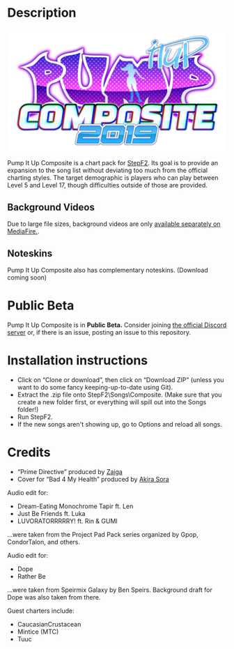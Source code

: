 # Description

![PIUComposite Logo](https://github.com/JapanYoshi/PIUComposite/raw/master/logo.png)

Pump It Up Composite is a chart pack for [StepF2](stepf2.blogspot.com). Its goal is to provide an expansion to the song list without deviating too much from the official charting styles. The target demographic is players who can play between Level 5 and Level 17, though difficulties outside of those are provided.

## Background Videos

Due to large file sizes, background videos are only [available separately on MediaFire.](http://www.mediafire.com/folder/o65fzhtvonpv9g6,u0k1ioy2w5kiudx/shared).

## Noteskins

Pump It Up Composite also has complementary noteskins. (Download coming soon)

# Public Beta

Pump It Up Composite is in **Public Beta.** Consider joining [the official Discord server](https://invite.gg/piu) or, if there is an issue, posting an issue to this repository.

# Installation instructions

* Click on “Clone or download”, then click on “Download ZIP" (unless you want to do some fancy keeping-up-to-date using Git).
* Extract the .zip file onto StepF2\Songs\Composite.
(Make sure that you create a new folder first, or everything will spill out into the Songs folder!)
* Run StepF2.
* If the new songs aren't showing up, go to Options and reload all songs.

# Credits

* “Prime Directive” produced by [Zaiga](https://soundcloud.com/zaiga_makina)
* Cover for “Bad 4 My Health” produced by [Akira Sora](https://soundcloud.com/sora-akira-edm)

Audio edit for:

* Dream-Eating Monochrome Tapir ft. Len
* Just Be Friends ft. Luka
* LUVORATORRRRRY! ft. Rin & GUMI

...were taken from the Project Pad Pack series organized by Gpop, CondorTalon, and others.

Audio edit for:

* Dope
* Rather Be

...were taken from Speirmix Galaxy by Ben Speirs. Background draft for Dope was also taken from there.

Guest charters include:

* CaucasianCrustacean
* Mintice (MTC)
* Tuuc